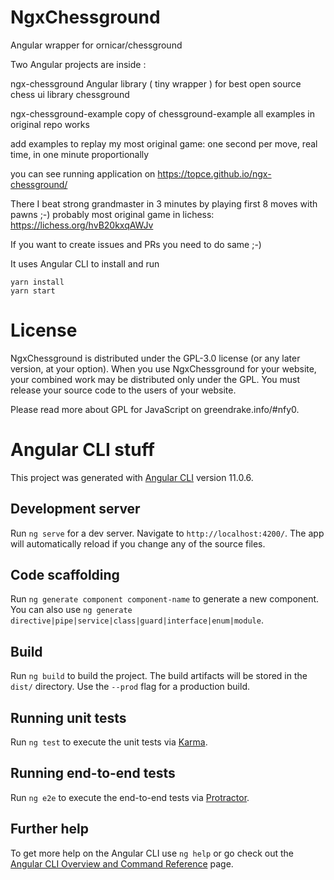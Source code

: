 # NgxChessground

Angular wrapper for ornicar/chessground

Two Angular projects are inside :   

ngx-chessground Angular library ( tiny wrapper ) for best open source chess ui library  chessground

ngx-chessground-example copy of chessground-example all examples in original repo works

add  examples to replay my most original game: 
one second per move, 
real time, 
in one minute proportionally

you can see running application on 
https://topce.github.io/ngx-chessground/

There  I beat strong grandmaster
in 3 minutes by playing first 8 moves with  pawns ;-)
probably most original game in lichess:
https://lichess.org/hvB20kxqAWJv 

If you want to create issues and PRs you need to do same  ;-) 


It uses Angular CLI 
to install  and run 

```console
yarn install
yarn start    
```

# License
NgxChessground is distributed under the GPL-3.0 license (or any later version, at your option). When you use NgxChessground for your website, your combined work may be distributed only under the GPL. You must release your source code to the users of your website.

Please read more about GPL for JavaScript on greendrake.info/#nfy0.

# Angular CLI stuff

This project was generated with [Angular CLI](https://github.com/angular/angular-cli) version 11.0.6.

## Development server

Run `ng serve` for a dev server. Navigate to `http://localhost:4200/`. The app will automatically reload if you change any of the source files.

## Code scaffolding

Run `ng generate component component-name` to generate a new component. You can also use `ng generate directive|pipe|service|class|guard|interface|enum|module`.

## Build

Run `ng build` to build the project. The build artifacts will be stored in the `dist/` directory. Use the `--prod` flag for a production build.

## Running unit tests

Run `ng test` to execute the unit tests via [Karma](https://karma-runner.github.io).

## Running end-to-end tests

Run `ng e2e` to execute the end-to-end tests via [Protractor](http://www.protractortest.org/).

## Further help

To get more help on the Angular CLI use `ng help` or go check out the [Angular CLI Overview and Command Reference](https://angular.io/cli) page.

